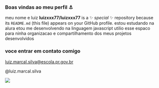 ### Boas vindas ao meu perfil ⚓

meu nome e luiz
**luizxxx77/luizxxx77** is a ✨ _special_ ✨ repository because its `README.md` (this file) appears on your GitHub profile.
estou estudando na alura
etou me desenvolvendo na linguagem javascript
utilio esse espaco para ninha organizacao  e compartilhamento dos meus projetos desenvolvidos

### voce entrar em contato comigo

luiz.marcal.silva@escola.pr.gov.br

@luiz.marcal.silva

![](https://media.tenor.com/vNBOXD71os4AAAAC/olsen-twins-thank-you.gif)
